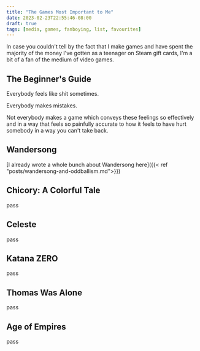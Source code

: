 ```yaml
---
title: "The Games Most Important to Me"
date: 2023-02-23T22:55:46-08:00
draft: true
tags: [media, games, fanboying, list, favourites]
---
```


In case you couldn't tell by the fact that I make games and have spent the majority of the money I've gotten as a teenager on
Steam gift cards, I'm a bit of a fan of the medium of video games.

## The Beginner's Guide

Everybody feels like shit sometimes.

Everybody makes mistakes.

Not everybody makes a game which conveys these feelings so effectively and in a way that feels so painfully accurate to how
it feels to have hurt somebody in a way you can't take back.


## Wandersong

[I already wrote a whole bunch about Wandersong here]({{< ref "posts/wandersong-and-oddballism.md">}})

## Chicory: A Colorful Tale

pass

## Celeste

pass

## Katana ZERO

pass

## Thomas Was Alone

pass

## Age of Empires

pass
